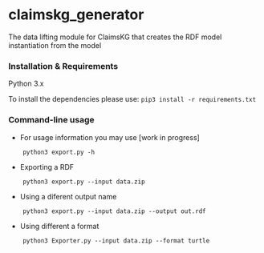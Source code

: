 # claimskg_generator
The data lifting module for ClaimsKG that creates the RDF model instantiation from the model 

### Installation & Requirements

Python 3.x

To install the dependencies please use: `pip3 install -r requirements.txt`

### Command-line usage
- For usage information you may use  [work in progress]
```shell
    python3 export.py -h
```
- Exporting a RDF
```shell
    python3 export.py --input data.zip
```
- Using a diferent output name
```shell
    python3 export.py --input data.zip --output out.rdf
```
- Using different a format
```shell
    python3 Exporter.py --input data.zip --format turtle
```
